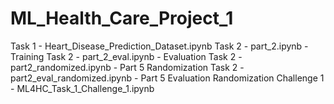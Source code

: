 # ML_Health_Care_Project_1
Task 1 - Heart_Disease_Prediction_Dataset.ipynb
Task 2 - part_2.ipynb - Training
Task 2 - part_2_eval.ipynb - Evaluation
Task 2 - part2_randomized.ipynb - Part 5 Randomization
Task 2 - part2_eval_randomized.ipynb - Part 5 Evaluation Randomization
Challenge 1 - ML4HC_Task_1_Challenge_1.ipynb
